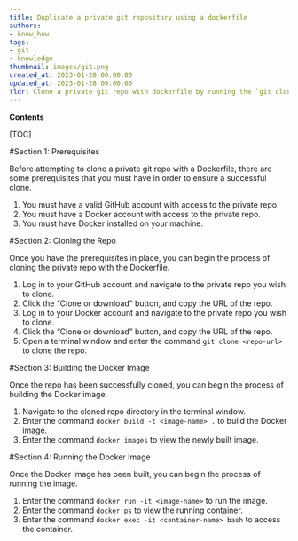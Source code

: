 ```yaml
---
title: Duplicate a private git repository using a dockerfile
authors:
- know_how
tags:
- git
- knowledge
thumbnail: images/git.png
created_at: 2023-01-28 00:00:00
updated_at: 2023-01-28 00:00:00
tldr: Clone a private git repo with dockerfile by running the `git clone` command with the appropriate authentication credentials.
---
```


**Contents**

[TOC]

#Section 1: Prerequisites

Before attempting to clone a private git repo with a Dockerfile, there are some prerequisites that you must have in order to ensure a successful clone. 

1. You must have a valid GitHub account with access to the private repo.
2. You must have a Docker account with access to the private repo.
3. You must have Docker installed on your machine.

#Section 2: Cloning the Repo

Once you have the prerequisites in place, you can begin the process of cloning the private repo with the Dockerfile. 

1. Log in to your GitHub account and navigate to the private repo you wish to clone. 
2. Click the “Clone or download” button, and copy the URL of the repo.
3. Log in to your Docker account and navigate to the private repo you wish to clone. 
4. Click the “Clone or download” button, and copy the URL of the repo.
5. Open a terminal window and enter the command `git clone <repo-url>` to clone the repo.

#Section 3: Building the Docker Image

Once the repo has been successfully cloned, you can begin the process of building the Docker image.

1. Navigate to the cloned repo directory in the terminal window.
2. Enter the command `docker build -t <image-name> .` to build the Docker image.
3. Enter the command `docker images` to view the newly built image.

#Section 4: Running the Docker Image

Once the Docker image has been built, you can begin the process of running the image.

1. Enter the command `docker run -it <image-name>` to run the image.
2. Enter the command `docker ps` to view the running container.
3. Enter the command `docker exec -it <container-name> bash` to access the container.
